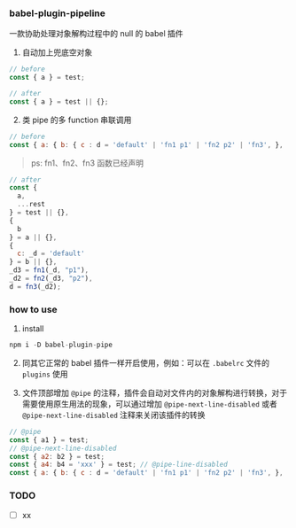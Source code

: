 ### babel-plugin-pipeline

一款协助处理对象解构过程中的 null 的 babel 插件

1. 自动加上兜底空对象

```js
// before
const { a } = test;
```

```js
// after
const { a } = test || {};
```

2. 类 pipe 的多 function 串联调用

```js
// before
const { a: { b: { c : d = 'default' | 'fn1 p1' | 'fn2 p2' | 'fn3', },  }, ...rest } = test;
```

> ps: fn1、fn2、fn3 函数已经声明

```js
// after
const {
  a,
  ...rest
} = test || {},
{
  b
} = a || {},
{
  c: _d = 'default'
} = b || {},
_d3 = fn1(_d, "p1"),
_d2 = fn2(_d3, "p2"),
d = fn3(_d2);
```

### how to use
1. install

```js
npm i -D babel-plugin-pipe
```

2. 同其它正常的 babel 插件一样开启使用，例如：可以在 `.babelrc` 文件的 `plugins` 使用

3. 文件顶部增加 `@pipe` 的注释，插件会自动对文件内的对象解构进行转换，对于需要使用原生用法的现象，可以通过增加 `@pipe-next-line-disabled` 或者 `@pipe-next-line-disabled` 注释来关闭该插件的转换

```js
// @pipe
const { a1 } = test;
// @pipe-next-line-disabled
const { a2: b2 } = test;
const { a4: b4 = 'xxx' } = test; // @pipe-line-disabled
const { a: { b: { c : d = 'default' | 'fn1 p1' | 'fn2 p2' | 'fn3', },  }, ...rest } = test;
```

### TODO

 - [ ] xx